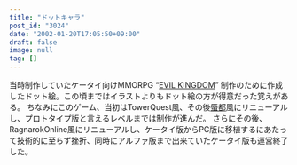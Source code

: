 ```yaml
---
title: "ドットキャラ"
post_id: "3024"
date: "2002-01-20T17:05:50+09:00"
draft: false
image: null
tag: []
---
```



当時制作していたケータイ向けMMORPG “[EVIL KINGDOM](/tag/evil-kingdom)” 制作のために作成したドット絵。この頃まではイラストよりもドット絵の方が得意だった覚えがある。 ちなみにこのゲーム、当初はTowerQuest風、その後[蜃都](http://www.e-jam.co.jp/shinto/)風にリニューアルし、プロトタイプ版と言えるレベルまでは制作が進んだ。  さらにその後、RagnarokOnline風にリニューアルし、ケータイ版からPC版に移植するにあたって技術的に至らず挫折、同時にアルファ版まで出来ていたケータイ版も運営終了した。

